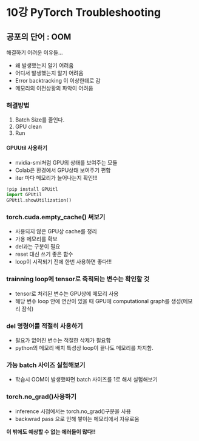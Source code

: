 # 10강 PyTorch Troubleshooting

## 공포의 단어 : OOM
해결하기 어려운 이유들...
- 왜 발생했는지 알기 어려움
- 어디서 발생했는지 알기 어려움
- Error backtracking 이 이상한데로 감
- 메모리의 이전상황의 파악이 어려움

### 해결방법
1. Batch Size를 줄인다.
2. GPU clean
3. Run

#### GPUUtil 사용하기
- nvidia-smi처럼 GPU의 상태를 보여주는 모듈
- Colab은 환경에서 GPU상태 보여주기 편함
- iter 마다 메모리가 늘어나는지 확인!!!
```py
!pip install GPUitl
import GPUtil
GPUtil.showUtilization()
```
### torch.cuda.empty_cache() 써보기
- 사용되지 않은 GPU상 cache를 정리
- 가용 메모리를 확보
- del과는 구분이 필요
- reset 대신 쓰기 좋은 함수
- loop이 시작되기 전에 한번 사용하면 좋다!!!


### trainning loop에 tensor로 축적되는 변수는 확인할 것
- tensor로 처리된 변수는 GPU상에 메모리 사용
- 해당 변수 loop 안에 연산이 있을 때 GPU에 computational graph를 생성(메모리 잠식)

### del 명령어를 적절히 사용하기
- 필요가 없어진 변수는 적절한 삭제가 필요함
- python의 메모리 배치 특성상 loop이 끝나도 메모리를 차지함.

### 가능 batch 사이즈 실험해보기
- 학습시 OOM이 발생했따면 batch 사이즈를 1로 해서 실험해보기

### torch.no_grad()사용하기
- inference 시점에서는 torch.no_grad()구문을 사용
- backwrad pass 으로 인해 쌓이는 메모리에서 자유로움

**이 밖에도 예상할 수 없는 에러들이 많다!!**
